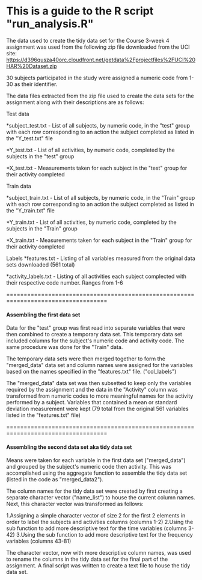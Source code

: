 This is a guide to the R script "run_analysis.R" 
===================================================================================
The data used to create the tidy data set for the Course 3-week 4 assignment was used from the following zip file downloaded from the UCI site:  https://d396qusza40orc.cloudfront.net/getdata%2Fprojectfiles%2FUCI%20HAR%20Dataset.zip 

30 subjects participated in the study were assigned a numeric code from 1-30 as their identifier. 

The data files extracted from the zip file used to create the data sets for the assignment along with their descriptions are as follows:

Test data

*subject_test.txt  - List of all subjects, by numeric code, in the "test" group with each row corresponding to an action the subject completed as listed in the "Y_test.txt" file

*Y_test.txt - List of all activities, by numeric code, completed by the subjects in the "test" group

*X_test.txt - Measurements taken for each subject in the "test" group for their activity completed

Train data

*subject_train.txt  - List of all subjects, by numeric code, in the "Train" group with each row corresponding to an action the subject completed as listed in the "Y_train.txt" file

*Y_train.txt - List of all activities, by numeric code, completed by the subjects in the "Train" group

*X_train.txt - Measurements taken for each subject in the "Train" group for their activity completed

Labels 
*features.txt - Listing of all variables measured from the original data sets downloaded (561 total)

*activity_labels.txt - Listing of all activities each subject complected with their respective code number. Ranges from 1-6

===================================================================================
####  Assembling the first data set #####

Data for the "test" group was first read into separate variables that were then combined to create a temporary data set. This temporary data set included columns for the subject's numeric code and activity code. The same procedure was done for the "Train" data. 

The temporary data sets were then merged together to form the "merged_data" data set and column names were assigned for the variables based on the names specified in the "features.txt" file. ("col_labels")

The "merged_data" data set was then subsetted to keep only the variables required by the assignment and the data in the "Activity" column was transformed from numeric codes to more meaningful names for the activity performed by a subject. Variables that contained a mean or standard deviation measurement were kept (79 total from the original 561 variables listed in the "features.txt" file)

===================================================================================
####  Assembling the second data set aka tidy data set

Means were taken for each variable in the first data set ("merged_data") and grouped by the subject's numeric code then activity. This was accomplished using the aggregate function to assemble the tidy data set (listed in the code as "merged_data2").

The column names for the tidy data set were created by first creating a separate character vector ("name_list") to house the current column names. Next, this character vector was transformed as follows:

1.Assigning a simple character vector of size 2 for the first 2 elements in order to label the subjects and activities columns (columns 1-2)
2.Using the sub function to add more descriptive text for the time variables (columns 3-42)
3.Using the sub function to add more descriptive text for the frequency variables (columns 43-81)

The character vector, now with more descriptive column names, was used to rename the columns in the tidy data set for the final part of the assignment. A final script was written to create a text file to house the tidy data set.
